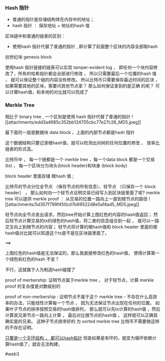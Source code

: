 
### Hash 指针

- 普通的指针是存储结构体在内存中的地址；
- hash 指针 ： 保存地址  + 地址的hash 值

区块链中和普通的链表的区别：
- 使用hash 指针代替了普通的指针 , 即计算了前面整个区块的内容全部取hash 



创世纪块 genesis block

使用hash 指针链接的链表可以实现 tamper-evident log ， 即任何一个块内容修改了，所有的哈希指针都会全部进行修改 ， 所以只需要最后一个位置的hash 值 ， 就可以保证整个链的内容没有修改。
所以比特币只需要保存最近时间的区块 ， 如果需要其他的区块，需要问其他节点拿？
那么如何保证拿到的是正确 的呢？ 可以计算hash值，和本地的对比就可以完成了

### Merkle Tree

相比于 binary tree , 一个区别是使用 hash 指针代替了普通的指针
![[attachments/edd3a4685c352bb124705cbc77e27c28_MD5.jpeg]]


最下面的一层是数据块 data block ，上面的内部节点都是hash 指针 

这个数据结构只要记录根hash值，就可以检测出对树的任何位置的修改 ， 效率比链表的形式高。

比特币中 ， 每一个链都是一个 merkle tree ，每一个data block 都是一个交易 (tx) ， 每一个区块分为块头(block header)和块身 (block body)

block header 里面存储 根hash 值 ; 

比特币的节点分位全节点 （保存节点的所有信息）、轻节点 （只保存一个 block header） ， 那么如何向一个轻节点证明交易已经写入到区块链里面了呢? 
merkle tree 可以提供 merkle proof  ： 从交易的位置一路向上一直到根节点的路径
![[attachments/5d357f799f450cd7b69522d8e5af4ad5_MD5.jpeg]]

轻节点向全节点发出请求，然后tree开始计算上图红色的内容的hash值返回；
然后轻节点计算交易的tx的绿色的hash值，将二者的信息组合到一起 ， 就可以一路交叉向上到根节点的内容；
轻节点将计算的根hash值和 block header 里面的根hash值对比就可以知道这个tx是不是在区块链里面了。


==> 

上图红色的hash值是无法保证的，那么我直接修改红色的hash值， 使得计算第一个绿色和红色的hash 不变？

不行，这就属于人为制造hash碰撞了 



proof of merbership: 证明节点属于merkle tree ， 对于轻节点，计算 merkle proof 的复杂度是对数级别的


proof of non-merbership : 证明节点不属于这个 merkle tree - 不存在什么高效率的办法，只能线性计算每一个节点 ，  因为无法保证节点出现在任何的位置。
如果叶子节点的排序按照交易的hash值排列， 那么就可以先tx计算的hash值 ，然后计算其兄弟节点一路向上计算 ， 最后对比根节点的hash值 ， 这样就可以正确其确实是的兄弟。
这种子节点排序好的 为 sorted merkle tree
比特币不需要做这样的不存在证明。



<u>只要是一个无环结构 ， 都可以hash指针</u>
但是如果是有环的，就变为循环依赖计算hash值了，就会无法构建。




#web3 